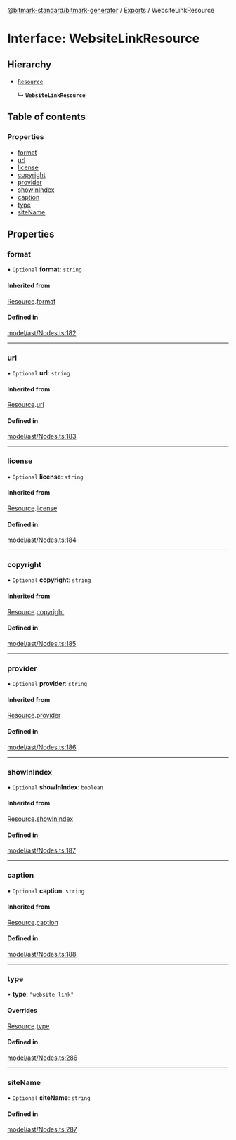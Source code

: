 [@bitmark-standard/bitmark-generator](../API.md) / [Exports](../modules.md) / WebsiteLinkResource

# Interface: WebsiteLinkResource

## Hierarchy

- [`Resource`](Resource.md)

  ↳ **`WebsiteLinkResource`**

## Table of contents

### Properties

- [format](WebsiteLinkResource.md#format)
- [url](WebsiteLinkResource.md#url)
- [license](WebsiteLinkResource.md#license)
- [copyright](WebsiteLinkResource.md#copyright)
- [provider](WebsiteLinkResource.md#provider)
- [showInIndex](WebsiteLinkResource.md#showInIndex)
- [caption](WebsiteLinkResource.md#caption)
- [type](WebsiteLinkResource.md#type)
- [siteName](WebsiteLinkResource.md#siteName)

## Properties

### format

• `Optional` **format**: `string`

#### Inherited from

[Resource](Resource.md).[format](Resource.md#format)

#### Defined in

[model/ast/Nodes.ts:182](https://github.com/getMoreBrain/bitmark-generator/blob/ccb191f/src/model/ast/Nodes.ts#L182)

___

### url

• `Optional` **url**: `string`

#### Inherited from

[Resource](Resource.md).[url](Resource.md#url)

#### Defined in

[model/ast/Nodes.ts:183](https://github.com/getMoreBrain/bitmark-generator/blob/ccb191f/src/model/ast/Nodes.ts#L183)

___

### license

• `Optional` **license**: `string`

#### Inherited from

[Resource](Resource.md).[license](Resource.md#license)

#### Defined in

[model/ast/Nodes.ts:184](https://github.com/getMoreBrain/bitmark-generator/blob/ccb191f/src/model/ast/Nodes.ts#L184)

___

### copyright

• `Optional` **copyright**: `string`

#### Inherited from

[Resource](Resource.md).[copyright](Resource.md#copyright)

#### Defined in

[model/ast/Nodes.ts:185](https://github.com/getMoreBrain/bitmark-generator/blob/ccb191f/src/model/ast/Nodes.ts#L185)

___

### provider

• `Optional` **provider**: `string`

#### Inherited from

[Resource](Resource.md).[provider](Resource.md#provider)

#### Defined in

[model/ast/Nodes.ts:186](https://github.com/getMoreBrain/bitmark-generator/blob/ccb191f/src/model/ast/Nodes.ts#L186)

___

### showInIndex

• `Optional` **showInIndex**: `boolean`

#### Inherited from

[Resource](Resource.md).[showInIndex](Resource.md#showInIndex)

#### Defined in

[model/ast/Nodes.ts:187](https://github.com/getMoreBrain/bitmark-generator/blob/ccb191f/src/model/ast/Nodes.ts#L187)

___

### caption

• `Optional` **caption**: `string`

#### Inherited from

[Resource](Resource.md).[caption](Resource.md#caption)

#### Defined in

[model/ast/Nodes.ts:188](https://github.com/getMoreBrain/bitmark-generator/blob/ccb191f/src/model/ast/Nodes.ts#L188)

___

### type

• **type**: ``"website-link"``

#### Overrides

[Resource](Resource.md).[type](Resource.md#type)

#### Defined in

[model/ast/Nodes.ts:286](https://github.com/getMoreBrain/bitmark-generator/blob/ccb191f/src/model/ast/Nodes.ts#L286)

___

### siteName

• `Optional` **siteName**: `string`

#### Defined in

[model/ast/Nodes.ts:287](https://github.com/getMoreBrain/bitmark-generator/blob/ccb191f/src/model/ast/Nodes.ts#L287)
